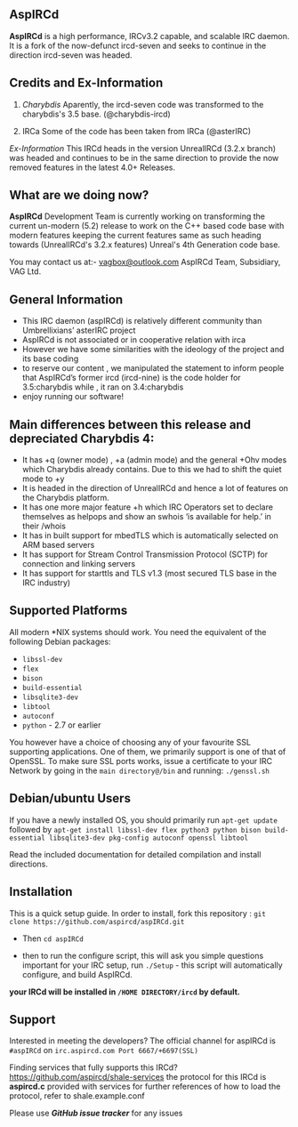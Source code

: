 ## AspIRCd

**AspIRCd** is a high performance, IRCv3.2 capable, and scalable
IRC daemon. It is a fork of the now-defunct ircd-seven and seeks to continue in
the direction ircd-seven was headed.

## Credits and Ex-Information
1. *Charybdis*
Aparently, the ircd-seven code was transformed to the charybdis's 3.5 base. (@charybdis-ircd)

2. IRCa
Some of the code has been taken from IRCa (@asterIRC)

*Ex-Information*
This IRCd heads in the version UnrealIRCd (3.2.x branch) was headed and continues to be in the same direction
to provide the now removed features in the latest 4.0+ Releases.

## What are we doing now?
**AspIRCd** Development Team is currently working on transforming the current un-modern (5.2) release to work on the C++ based code base with
modern features keeping the current features same as such heading towards (UnrealIRCd's 3.2.x features) Unreal's 4th Generation code base.

You may contact us at:-
vagbox@outlook.com
AspIRCd Team,
Subsidiary, VAG Ltd.

## General Information
- This IRC daemon (aspIRCd) is relatively different community than Umbrellixians’ asterIRC project
- AspIRCd is not associated or in cooperative relation with irca
- However we have some similarities with the ideology of the project and its base coding
- to reserve our content , we manipulated the statement to inform people that AspIRCd’s former ircd (ircd-nine) is the code holder for 3.5:charybdis
while , it ran on 3.4:charybdis
- enjoy running our software!

## Main differences between this release and depreciated Charybdis 4:
- It has +q (owner mode) , +a (admin mode) and the general +Ohv modes which Charybdis already contains. Due to this we had to shift the quiet mode to +y
- It is headed in the direction of UnrealIRCd and hence a lot of features on the Charybdis platform.
- It has one more major feature +h which IRC Operators set to declare themselves as helpops and show an swhois ‘is available for help.’ in their /whois
- It has in built support for mbedTLS which is automatically selected on ARM based servers
- It has support for Stream Control Transmission Protocol (SCTP) for connection and linking servers
- It has support for starttls and TLS v1.3 (most secured TLS base in the IRC industry)

## Supported Platforms

All modern \*NIX systems should work. You need the equivalent of the following
Debian packages:

 - `libssl-dev`
 - `flex`
 - `bison`
 - `build-essential`
 - `libsqlite3-dev`
 - `libtool`
 - `autoconf`
 - `python` - 2.7 or earlier
 
 You however have a choice of choosing any of your favourite SSL supporting applications. One of them, we primarily support is one of that of OpenSSL.
 To make sure SSL ports works, issue a certificate to your IRC Network by going in the `main directory@/bin` and running:
 `./genssl.sh`
 
 ## Debian/ubuntu Users

If you have a newly installed OS, you should primarily run `apt-get update` followed by `apt-get install libssl-dev flex python3 python bison build-essential libsqlite3-dev pkg-config autoconf openssl libtool`

Read the included documentation for detailed compilation and install
directions.
 
 ## Installation
 
 This is a quick setup guide. In order to install, fork this repository : `git clone https://github.com/aspircd/aspIRCd.git`
 
* Then `cd aspIRCd`

* then to run the configure script, this will ask you simple questions important for your IRC setup, run `./Setup` - this script will automatically configure, and build AspIRCd.

**your IRCd will be installed in `/HOME DIRECTORY/ircd` by default.**

## Support
Interested in meeting the developers?
The official channel for aspIRCd is `#aspIRCd` on
`irc.aspircd.com Port 6667/+6697(SSL)`

Finding services that fully supports this IRCd?
https://github.com/aspircd/shale-services
the protocol for this IRCd is **aspircd.c** provided with services
for further references of how to load the protocol, refer to shale.example.conf

Please use ***GitHub issue tracker*** for any issues
